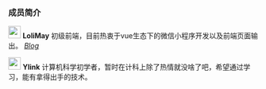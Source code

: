 ### 成员简介

<img src="http://p40kjburh.bkt.clouddn.com/18-5-27/2388773.jpg" height="25" width="25"> **LoliMay** 初级前端，目前热衷于vue生态下的微信小程序开发以及前端页面输出。
 [*Blog*](http://www.lolimay.cn)

<img src="https://i.endpot.com/di/PXPLK/-750b206f-8e03-c8af-6e99-1d088d130642-.jpg" height="25" width="25"> **Ylink** 计算机科学初学者，暂时在计科上除了热情就没啥了吧，希望通过学习，能有拿得出手的技术。
